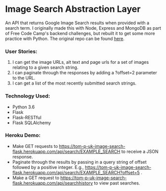 # Image Search Abstraction Layer

An API that returns Google Image Search results when provided with a search term. I originally made this with Node, Express and MongoDB as part of Free Code Camp's backend challenges, but rebuilt it to get some more practice with Python. The original repo can be found [here](https://github.com/tom-p-uk/image-search-abstraction-layer).

### User Stories:

1. I can get the image URLs, alt text and page urls for a set of images relating to a given search string.
2. I can paginate through the responses by adding a ?offset=2 parameter to the URL.
3. I can get a list of the most recently submitted search strings.

### Technology Used:

* Python 3.6
* Flask
* Flask-RESTful
* Flask SQLAlchemy

### Heroku Demo:

* Make GET requests to https://tom-p-uk-image-search-flask.herokuapp.com/api/search/EXAMPLE_SEARCH to receive a JSON response.
* Paginate through the results by passing in a query string of offset followed by a positive integer. E.g., https://tom-p-uk-image-search-flask.herokuapp.com/api/search/EXAMPLE_SEARCH?offset=5 .
* Make a GET request to https://tom-p-uk-image-search-flask.herokuapp.com/api/searchhistory to view past searches.
